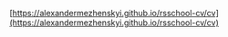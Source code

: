 [https://alexandermezhenskyi.github.io/rsschool-cv/cv](https://alexandermezhenskyi.github.io/rsschool-cv/cv) 
